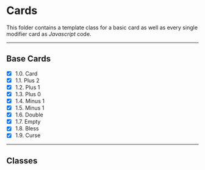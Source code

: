 # Cards
This folder contains a template class for a basic card as well as every single modifier card as *Javascript* code.

---

## Base Cards
- [x] 1.0. Card
- [x] 1.1. Plus 2
- [x] 1.2. Plus 1
- [x] 1.3. Plus 0
- [x] 1.4. Minus 1
- [x] 1.5. Minus 1
- [x] 1.6. Double
- [x] 1.7. Empty
- [x] 1.8. Bless
- [x] 1.9. Curse

---

## Classes